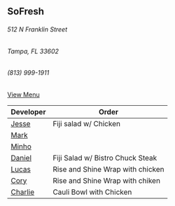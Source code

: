 
## SoFresh
###### 512 N Franklin Street
###### Tampa, FL 33602
###### (813) 999-1911

[View Menu](https://ordering.chownow.com/order/1667/locations)


Developer     | Order
--------------|---------------------
[Jesse](https://github.com/jessecurry)              | Fiji salad w/ Chicken
[Mark](http://github.com/mark-smithtb)              | 
[Minho](https://github.com/minhochoi)               | 
[Daniel](https://github.come/dtartaglia)            | Fiji Salad w/ Bistro Chuck Steak
[Lucas](https://github.com/LucasClaude)             | Rise and Shine Wrap with chicken
[Cory]()                                            | Rise and Shine Wrap with chiken
[Charlie](https://github.com/charliedraper)         | Cauli Bowl with Chicken
